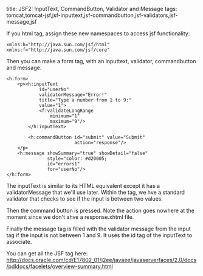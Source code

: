 title: JSF2: InputText, CommandButton, Validator and Message
tags: tomcat,tomcat-jsf,jsf-inputtext,jsf-commandbutton,jsf-validators,jsf-message,jsf

If you html tag, assign these new namespaces to access jsf functionality:

    xmlns:h="http://java.sun.com/jsf/html"
    xmlns:f="http://java.sun.com/jsf/core"

Then you can make a form tag, with an inputtext, validator, commandbutton and message.

    <h:form>
        <p><h:inputText
                id="userNo"
                validatorMessage="Error!"
                title="Type a number from 1 to 9:"
                value="1">
                <f:validateLongRange
                    minimum="1"
                    maximum="9"/>
            </h:inputText>
        
            <h:commandButton id="submit" value="Submit"
                             action="response"/>
        </p>
        <h:message showSummary="true" showDetail="false"
                   style="color: #d20005;
                   id="errors1"
                   for="userNo"/>
    </h:form>

The inputText is similar to its HTML equivalent except it has a validatorMessage that we'll use later. Within the tag, we hve a standard validator that checks to see if the input is between two values.

Then the command button is pressed. Note the action goes nowhere at the moment since we don't ahve a response.xhtml file.

Finally the message tag is filled with the validator message from the input tag if the input is not between 1 and 9. It uses the id tag of the inputText to associate.

You can get all the JSF tag here: http://docs.oracle.com/cd/E17802_01/j2ee/javaee/javaserverfaces/2.0/docs/pdldocs/facelets/overview-summary.html
